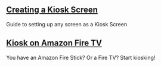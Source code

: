 ## [Creating a Kiosk Screen](articles/screens/creating-a-kiosk-screen)
Guide to setting up any screen as a Kiosk Screen

## [Kiosk on Amazon Fire TV](articles/screens/creating-a-kiosk-screen)
You have an Amazon Fire Stick? Or a Fire TV? Start kiosking!

